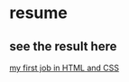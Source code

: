 # resume
## see the result here
[my first job in HTML and CSS](https://yuriyshvets02.github.io/resume/)

